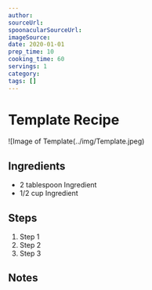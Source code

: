 ```yaml
---
author:
sourceUrl:
spoonacularSourceUrl: 
imageSource:
date: 2020-01-01
prep_time: 10
cooking_time: 60
servings: 1
category:
tags: []
---
```

# Template Recipe

![Image of Template(../img/Template.jpeg)

## Ingredients
- 2 tablespoon Ingredient
- 1/2 cup Ingredient

## Steps
1. Step 1
2. Step 2
3. Step 3

## Notes